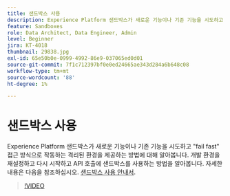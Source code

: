 ```yaml
---
title: 샌드박스 사용
description: Experience Platform 샌드박스가 새로운 기능이나 기존 기능을 시도하고 "fail fast" 접근 방식으로 작동하는 격리된 환경을 제공하는 방법에 대해 알아봅니다. 개발 환경을 재설정하고 다시 시작하고 API 호출에 샌드박스를 사용하는 방법을 알아봅니다.
feature: Sandboxes
role: Data Architect, Data Engineer, Admin
level: Beginner
jira: KT-4018
thumbnail: 29838.jpg
exl-id: 65e50b0e-0999-4992-86e9-037065ed0d01
source-git-commit: 7f1c712397bf0e0ed24665ae343d284a6b648c08
workflow-type: tm+mt
source-wordcount: '88'
ht-degree: 1%

---
```


# 샌드박스 사용

Experience Platform 샌드박스가 새로운 기능이나 기존 기능을 시도하고 &quot;fail fast&quot; 접근 방식으로 작동하는 격리된 환경을 제공하는 방법에 대해 알아봅니다. 개발 환경을 재설정하고 다시 시작하고 API 호출에 샌드박스를 사용하는 방법을 알아봅니다. 자세한 내용은 다음을 참조하십시오. [샌드박스 사용 안내서](https://experienceleague.adobe.com/docs/experience-platform/sandbox/home.html?lang=ko-KR).

>[!VIDEO](https://video.tv.adobe.com/v/29838/?learn=on)


